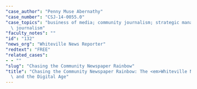 ```yaml
---
"case_author": "Penny Muse Abernathy"
"case_number": "CSJ-14-0055.0"
"case_topics": "business of media; community journalism; strategic management; entrepreneurial\
  \ journalism"
"faculty_notes": ""
"id": "132"
"news_org": "Whiteville News Reporter"
"redtext": "FREE"
"related_cases":
- - ""
"slug": "Chasing the Community Newspaper Rainbow"
"title": "Chasing the Community Newspaper Rainbow: The <em>Whiteville News Reporter</em>\
  \ and the Digital Age"
---
```

